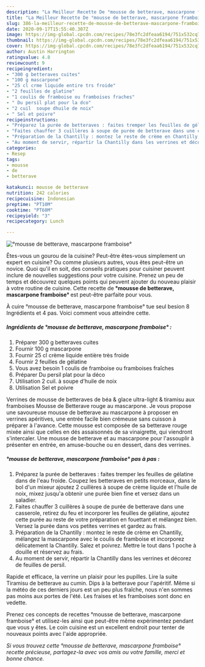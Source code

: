 ```yaml
---
description: "La Meilleur Recette De °mousse de betterave, mascarpone framboise°"
title: "La Meilleur Recette De °mousse de betterave, mascarpone framboise°"
slug: 386-la-meilleur-recette-de-mousse-de-betterave-mascarpone-framboise
date: 2020-09-17T15:55:40.307Z
image: https://img-global.cpcdn.com/recipes/78e3fc2dfeaa6194/751x532cq70/mousse-de-betterave-mascarpone-framboise-photo-principale-de-la-recette.jpg
thumbnail: https://img-global.cpcdn.com/recipes/78e3fc2dfeaa6194/751x532cq70/mousse-de-betterave-mascarpone-framboise-photo-principale-de-la-recette.jpg
cover: https://img-global.cpcdn.com/recipes/78e3fc2dfeaa6194/751x532cq70/mousse-de-betterave-mascarpone-framboise-photo-principale-de-la-recette.jpg
author: Austin Harrington
ratingvalue: 4.8
reviewcount: 9
recipeingredient:
- "300 g betteraves cuites"
- "100 g mascarpone"
- "25 cl crme liquide entire trs froide"
- "2 feuilles de glatine"
- "1 coulis de framboise ou framboises fraches"
- " Du persil plat pour la dco"
- "2 cuil  soupe dhuile de noix"
- " Sel et poivre"
recipeinstructions:
- "Préparez la purée de betteraves : faites tremper les feuilles de gélatine dans de l&#39;eau froide. Coupez les betteraves en petits morceaux, dans le bol d&#39;un mixeur ajoutez 2 cuillères à soupe de crème liquide et l&#39;huile de noix, mixez jusqu&#39;a obtenir une purée bien fine et versez dans un saladier."
- "Faites chauffer 3 cuillères à soupe de purée de betterave dans une casserole, retirez du feu et incorporer les feuilles de gélatine, ajoutez cette purée au reste de votre préparation en fouettant et mélangez bien. Versez la purée dans vos petites verrines et gardez au frais."
- "Préparation de la Chantilly : montez le reste de crème en Chantilly, mélangez la mascarpone avec le coulis de framboise et incorporez délicatement la Chantilly. Salez et poivrez. Mettre le tout dans 1 poche à douille et réservez au frais."
- "Au moment de servir, répartir la Chantilly dans les verrines et décorez de feuilles de persil."
categories:
- Resep
tags:
- mousse
- de
- betterave

katakunci: mousse de betterave 
nutrition: 242 calories
recipecuisine: Indonesian
preptime: "PT10M"
cooktime: "PT60M"
recipeyield: "3"
recipecategory: Lunch

---
```



![°mousse de betterave, mascarpone framboise°](https://img-global.cpcdn.com/recipes/78e3fc2dfeaa6194/751x532cq70/mousse-de-betterave-mascarpone-framboise-photo-principale-de-la-recette.jpg)

Êtes-vous un gourou de la cuisine? Peut-être êtes-vous simplement un expert en cuisine? Ou comme plusieurs autres, vous êtes peut-être un novice. Quoi qu'il en soit, des conseils pratiques pour cuisiner peuvent inclure de nouvelles suggestions pour votre cuisine. Prenez un peu de temps et découvrez quelques points qui peuvent ajouter du nouveau plaisir à votre routine de cuisine. Cette recette de <strong> °mousse de betterave, mascarpone framboise° </strong> est peut-être parfaite pour vous.

<!--inarticleads1-->

À cuire °mousse de betterave, mascarpone framboise° tue seul besion 8 Ingrédients et 4 pas. Voici comment vous atteindre cette.

##### Ingrédients de °mousse de betterave, mascarpone framboise° :

1. Préparer 300 g betteraves cuites
1. Fournir 100 g mascarpone
1. Fournir 25 cl crème liquide entière très froide
1. Fournir 2 feuilles de gélatine
1. Vous avez besoin 1 coulis de framboise ou framboises fraîches
1. Préparer  Du persil plat pour la déco
1. Utilisation 2 cuil. à soupe d&#39;huile de noix
1. Utilisation  Sel et poivre


Verrines de mousse de betteraves de béa &amp; glace ultra-light &amp; tiramisu aux framboises Mousse de Betterave rouge au mascarpone. Je vous propose une savoureuse mousse de betterave au mascarpone à proposer en verrines apéritives, une entrée facile bien crémeuse sans cuisson à préparer à l&#39;avance. Cette mousse est composée de sa betterave rouge mixée ainsi que celles en dés assaisonnés de sa vinaigrette, qui viendront s&#39;intercaler. Une mousse de betterave et au mascarpone pour l&#39;assouplir à présenter en entrée, en amuse-bouche ou en dessert, dans des verrines. 

<!--inarticleads2-->

##### °mousse de betterave, mascarpone framboise° pas à pas :

1. Préparez la purée de betteraves : faites tremper les feuilles de gélatine dans de l&#39;eau froide. Coupez les betteraves en petits morceaux, dans le bol d&#39;un mixeur ajoutez 2 cuillères à soupe de crème liquide et l&#39;huile de noix, mixez jusqu&#39;a obtenir une purée bien fine et versez dans un saladier.
1. Faites chauffer 3 cuillères à soupe de purée de betterave dans une casserole, retirez du feu et incorporer les feuilles de gélatine, ajoutez cette purée au reste de votre préparation en fouettant et mélangez bien. Versez la purée dans vos petites verrines et gardez au frais.
1. Préparation de la Chantilly : montez le reste de crème en Chantilly, mélangez la mascarpone avec le coulis de framboise et incorporez délicatement la Chantilly. Salez et poivrez. Mettre le tout dans 1 poche à douille et réservez au frais.
1. Au moment de servir, répartir la Chantilly dans les verrines et décorez de feuilles de persil.


Rapide et efficace, la verrine un plaisir pour les pupilles. Lire la suite Tiramisu de betterave au cumin. Dips à la betterave pour l&#39;apéritif. Même si la météo de ces derniers jours est un peu plus fraîche, nous n&#39;en sommes pas moins aux portes de l&#39;été. Les fraises et les framboises sont donc en vedette. 

<!--inarticleads1-->

<p>
Prenez ces concepts de recettes °mousse de betterave, mascarpone framboise° et utilisez-les ainsi que peut-être même expérimentez pendant que vous y êtes. Le coin cuisine est un excellent endroit pour tenter de nouveaux points avec l'aide appropriée.
</p>

<p>
<i>Si vous trouvez cette °mousse de betterave, mascarpone framboise° recette précieuse, partagez-la avec vos amis ou votre famille, merci et bonne chance.</i>
</p>
